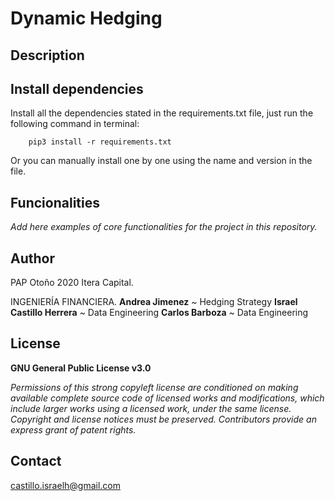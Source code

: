 # Dynamic Hedging


## Description

## Install dependencies

Install all the dependencies stated in the requirements.txt file, just run the following command in terminal:

        pip3 install -r requirements.txt

Or you can manually install one by one using the name and version in the file.

## Funcionalities

*Add here examples of core functionalities for the project in this repository.*

## Author

PAP Otoño 2020 Itera Capital.

INGENIERÍA FINANCIERA. 
**Andrea Jimenez** ~ Hedging Strategy
**Israel Castillo Herrera** ~ Data Engineering
**Carlos Barboza** ~ Data Engineering

## License
**GNU General Public License v3.0**

*Permissions of this strong copyleft license are conditioned on making available
complete source code of licensed works and modifications, which include larger
works using a licensed work, under the same license. Copyright and license notices
must be preserved. Contributors provide an express grant of patent rights.*

## Contact
castillo.israelh@gmail.com

